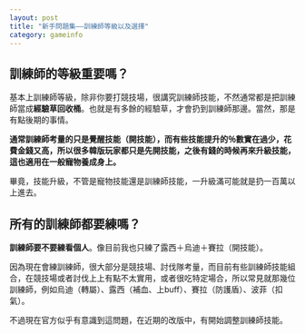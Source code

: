 ```yaml
---
layout: post
title: "新手問題集——訓練師等級以及選擇"
category: gameinfo
---
```


## 訓練師的等級重要嗎？

基本上訓練師等級，除非你要打競技場，很講究訓練師技能，不然通常都是把訓練師當成**經驗草回收桶**。也就是有多餘的經驗草，才會扔到訓練師那邊。當然，那是有點後期的事情。

**通常訓練師考量的只是覺醒技能（開技能），而有些技能提升的％數實在過少，花費金錢又高，所以很多韓版玩家都只是先開技能，之後有錢的時候再來升級技能，這也適用在一般寵物養成身上。**

畢竟，技能升級，不管是寵物技能還是訓練師技能，一升級滿可能就是扔一百萬以上進去。

## 所有的訓練師都要練嗎？

**訓練師要不要練看個人**。像目前我也只練了露西＋烏迪＋賽拉（開技能）。

因為現在會練訓練師，很大部分是競技場、討伐隊考量，而目前有些訓練師技能組合，在競技場或者討伐上上有點不太實用，或者很吃特定場合，所以常見就那幾位訓練師，例如烏迪（轉屬）、露西（補血、上buff）、賽拉（防護盾）、波菲（扣氣）。

不過現在官方似乎有意識到這問題，在近期的改版中，有開始調整訓練師技能。
